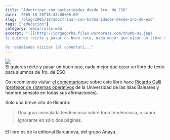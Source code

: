 ```yaml
---
title: "Adoctrinar con barbaridades desde 1ro. de ESO"
date: '2005-10-26T18:43:00+00:00'
slug: '/blog/2005/10/adoctrinar-con-barbaridades-desde-1ro-de-eso'
tags: ["educacion"]
category: 'desarrollo-web'
excerpt: "![](http://jorgegorka.files.wordpress.com/thumb-01.jpg)  
Si quieres reirte y pasar un buen rato, nada mejor que ojear un libro de texto para alumnos de 1ro. de ESO

Os recomiendo visitar [el comentari..."
---
```

![](http://jorgegorka.files.wordpress.com/thumb-01.jpg)  
Si quieres reirte y pasar un buen rato, nada mejor que ojear un libro de texto para alumnos de 1ro. de ESO

Os recomiendo visitar [el comentario](http://mnm.uib.es/gallir/posts/2005/10/14/467/)que sobre este libro hace [Ricardo Galli](http://mnm.uib.es/gallir/) ([profesor de sistemas operativos](http://mnm.uib.es/gallir/cv.html) de la Universidad de las Islas Baleares y hombre sensato en todas sus afirmaciones).

Solo una breve cita de Ricardo:

> Una gran animalada tendenciosa sobre todo tendenciosa, o supra ignorante en sólo dos páginas.

El libro es de la editorial Barcanova, del grupo Anaya.

